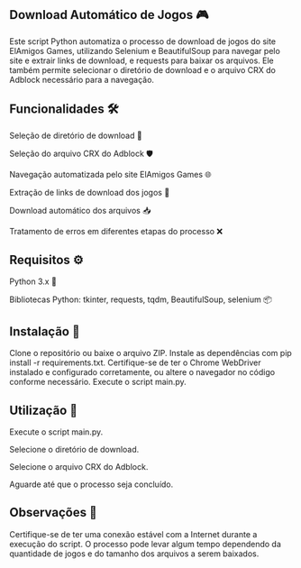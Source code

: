 ## Download Automático de Jogos 🎮
Este script Python automatiza o processo de download de jogos do site ElAmigos Games, utilizando Selenium e BeautifulSoup para navegar pelo site e extrair links de download, e requests para baixar os arquivos. Ele também permite selecionar o diretório de download e o arquivo CRX do Adblock necessário para a navegação.
## Funcionalidades 🛠️
Seleção de diretório de download 📂

Seleção do arquivo CRX do Adblock 🛡️

Navegação automatizada pelo site ElAmigos Games 🌐

Extração de links de download dos jogos 🔗

Download automático dos arquivos 📥

Tratamento de erros em diferentes etapas do processo ❌

## Requisitos ⚙️
Python 3.x 🐍

Bibliotecas Python: tkinter, requests, tqdm, BeautifulSoup, selenium 📦

## Instalação 🚀
Clone o repositório ou baixe o arquivo ZIP.
Instale as dependências com pip install -r requirements.txt.
Certifique-se de ter o Chrome WebDriver instalado e configurado corretamente, ou altere o navegador no código conforme necessário.
Execute o script main.py.
## Utilização 🚀

Execute o script main.py.

Selecione o diretório de download.

Selecione o arquivo CRX do Adblock.

Aguarde até que o processo seja concluído.

## Observações 🚨
Certifique-se de ter uma conexão estável com a Internet durante a execução do script.
O processo pode levar algum tempo dependendo da quantidade de jogos e do tamanho dos arquivos a serem baixados.
